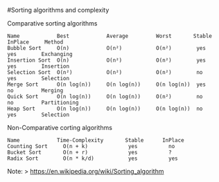 #Sorting algorithms and complexity

Comparative sorting algorithms

    Name            Best            Average         Worst       Stable      InPlace     Method
    Bubble Sort     O(n)            O(n²)           O(n²)        yes         yes        Exchanging
    Insertion Sort  O(n)            O(n²)           O(n²)        yes         yes        Insertion
    Selection Sort  O(n²)           O(n²)           O(n²)        no          yes        Selection
    Merge Sort      O(n log(n))     O(n log(n))     O(n log(n))  yes         no         Merging
    Quick Sort      O(n log(n))     O(n log(n))     O(n²)        no          no         Partitioning
    Heap Sort       O(n log(n))     O(n log(n))     O(n log(n))  no          yes        Selection

Non-Comparative corting algorithms

    Name            Time-Complexity       Stable      InPlace     
    Counting Sort     O(n + k)             yes          no    
    Bucket Sort       O(n + r)             yes          ?
    Radix Sort        O(n * k/d)           yes          yes


Note:
    > https://en.wikipedia.org/wiki/Sorting_algorithm
